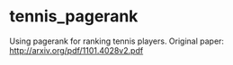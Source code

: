 # tennis_pagerank
Using pagerank for ranking tennis players. Original paper: http://arxiv.org/pdf/1101.4028v2.pdf
